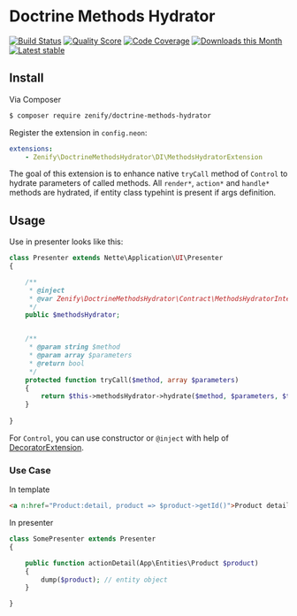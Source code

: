 # Doctrine Methods Hydrator

[![Build Status](https://img.shields.io/travis/Zenify/DoctrineMethodsHydrator.svg?style=flat-square)](https://travis-ci.org/Zenify/DoctrineMethodsHydrator)
[![Quality Score](https://img.shields.io/scrutinizer/g/Zenify/DoctrineMethodsHydrator.svg?style=flat-square)](https://scrutinizer-ci.com/g/Zenify/DoctrineMethodsHydrator)
[![Code Coverage](https://img.shields.io/scrutinizer/coverage/g/Zenify/DoctrineMethodsHydrator.svg?style=flat-square)](https://scrutinizer-ci.com/g/Zenify/DoctrineMethodsHydrator)
[![Downloads this Month](https://img.shields.io/packagist/dm/zenify/doctrine-methods-hydrator.svg?style=flat-square)](https://packagist.org/packages/zenify/doctrine-methods-hydrator)
[![Latest stable](https://img.shields.io/packagist/v/zenify/doctrine-methods-hydrator.svg?style=flat-square)](https://packagist.org/packages/zenify/doctrine-methods-hydrator)


## Install

Via Composer

```sh
$ composer require zenify/doctrine-methods-hydrator
```

Register the extension in `config.neon`:

```yaml
extensions:
	- Zenify\DoctrineMethodsHydrator\DI\MethodsHydratorExtension
```

The goal of this extension is to enhance native `tryCall` method of `Control` to hydrate parameters of called methods.
All `render*`, `action*` and `handle*` methods are hydrated, if entity class typehint is present if args definition.


## Usage

Use in presenter looks like this:

```php
class Presenter extends Nette\Application\UI\Presenter
{

	/**
	 * @inject
   	 * @var Zenify\DoctrineMethodsHydrator\Contract\MethodsHydratorInterface
   	 */
   	public $methodsHydrator;


	/**
	 * @param string $method
	 * @param array $parameters
	 * @return bool
	 */
	protected function tryCall($method, array $parameters)
	{
		return $this->methodsHydrator->hydrate($method, $parameters, $this);
	}
	
}
```

For `Control`, you can use constructor or `@inject` with help of [DecoratorExtension](http://api.nette.org/2.3/Nette.DI.Extensions.DecoratorExtension.html).


### Use Case

In template

```html
<a n:href="Product:detail, product => $product->getId()">Product detail</a>
```

In presenter

```php
class SomePresenter extends Presenter
{

	public function actionDetail(App\Entities\Product $product)
	{
		dump($product); // entity object
	}

}
```
